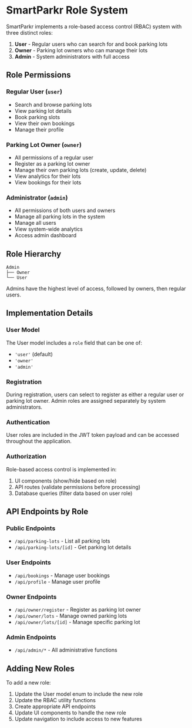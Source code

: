 # SmartParkr Role System

SmartParkr implements a role-based access control (RBAC) system with three distinct roles:
1. **User** - Regular users who can search for and book parking lots
2. **Owner** - Parking lot owners who can manage their lots
3. **Admin** - System administrators with full access

## Role Permissions

### Regular User (`user`)
- Search and browse parking lots
- View parking lot details
- Book parking slots
- View their own bookings
- Manage their profile

### Parking Lot Owner (`owner`)
- All permissions of a regular user
- Register as a parking lot owner
- Manage their own parking lots (create, update, delete)
- View analytics for their lots
- View bookings for their lots

### Administrator (`admin`)
- All permissions of both users and owners
- Manage all parking lots in the system
- Manage all users
- View system-wide analytics
- Access admin dashboard

## Role Hierarchy
```
Admin
├── Owner
└── User
```

Admins have the highest level of access, followed by owners, then regular users.

## Implementation Details

### User Model
The User model includes a `role` field that can be one of:
- `'user'` (default)
- `'owner'`
- `'admin'`

### Registration
During registration, users can select to register as either a regular user or parking lot owner. Admin roles are assigned separately by system administrators.

### Authentication
User roles are included in the JWT token payload and can be accessed throughout the application.

### Authorization
Role-based access control is implemented in:
1. UI components (show/hide based on role)
2. API routes (validate permissions before processing)
3. Database queries (filter data based on user role)

## API Endpoints by Role

### Public Endpoints
- `/api/parking-lots` - List all parking lots
- `/api/parking-lots/[id]` - Get parking lot details

### User Endpoints
- `/api/bookings` - Manage user bookings
- `/api/profile` - Manage user profile

### Owner Endpoints
- `/api/owner/register` - Register as parking lot owner
- `/api/owner/lots` - Manage owned parking lots
- `/api/owner/lots/[id]` - Manage specific parking lot

### Admin Endpoints
- `/api/admin/*` - All administrative functions

## Adding New Roles
To add a new role:

1. Update the User model enum to include the new role
2. Update the RBAC utility functions
3. Create appropriate API endpoints
4. Update UI components to handle the new role
5. Update navigation to include access to new features